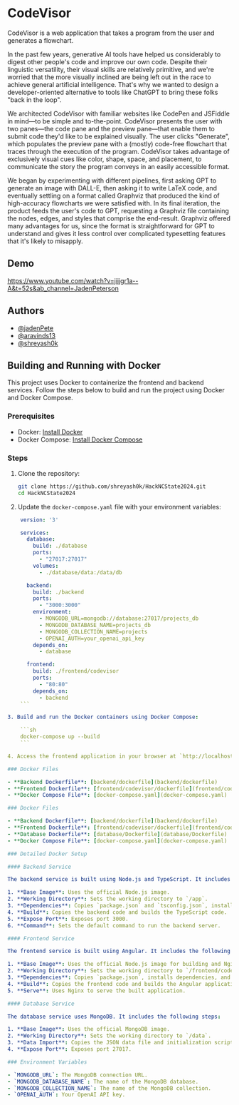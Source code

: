 
# CodeVisor
CodeVisor is a web application that takes a program from the user and generates a flowchart.

In the past few years, generative AI tools have helped us considerably to digest other people's code and improve our own code. Despite their linguistic versatility, their visual skills are relatively primitive, and we're worried that the more visually inclined are being left out in the race to achieve general artificial intelligence. That's why we wanted to design a developer-oriented alternative to tools like ChatGPT to bring these folks "back in the loop".

We architected CodeVisor with familiar websites like CodePen and JSFiddle in mind—to be simple and to-the-point. CodeVisor presents the user with two panes—the code pane and the preview pane—that enable them to submit code they'd like to be explained visually. The user clicks "Generate", which populates the preview pane with a (mostly) code-free flowchart that traces through the execution of the program. CodeVisor takes advantage of exclusively visual cues like color, shape, space, and placement, to communicate the story the program conveys in an easily accessible format.

We began by experimenting with different pipelines, first asking GPT to generate an image with DALL-E, then asking it to write LaTeX code, and eventually settling on a format called Graphviz that produced the kind of high-accuracy flowcharts we were satisfied with. In its final iteration, the product feeds the user's code to GPT, requesting a Graphviz file containing the nodes, edges, and styles that comprise the end-result. Graphviz offered many advantages for us, since the format is straightforward for GPT to understand and gives it less control over complicated typesetting features that it's likely to misapply.


## Demo

https://www.youtube.com/watch?v=jiijgr1a--A&t=52s&ab_channel=JadenPeterson


## Authors

- [@jadenPete](https://github.com/jadenPete)
- [@aravinds13](https://github.com/aravinds13)
- [@shreyash0k](https://github.com/shreyash0k/)

## Building and Running with Docker

This project uses Docker to containerize the frontend and backend services. Follow the steps below to build and run the project using Docker and Docker Compose.

### Prerequisites

- Docker: [Install Docker](https://docs.docker.com/get-docker/)
- Docker Compose: [Install Docker Compose](https://docs.docker.com/compose/install/)

### Steps

1. Clone the repository:

    ```sh
    git clone https://github.com/shreyash0k/HackNCState2024.git
    cd HackNCState2024
    ```

2. Update the `docker-compose.yaml` file with your environment variables:

```yaml
    version: '3'

    services:
      database:
        build: ./database
        ports:
          - "27017:27017"
        volumes:
          - ./database/data:/data/db

      backend:
        build: ./backend
        ports:
          - "3000:3000"
        environment:
          - MONGODB_URL=mongodb://database:27017/projects_db
          - MONGODB_DATABASE_NAME=projects_db
          - MONGODB_COLLECTION_NAME=projects
          - OPENAI_AUTH=your_openai_api_key
        depends_on:
          - database

      frontend:
        build: ./frontend/codevisor
        ports:
          - "80:80"
        depends_on:
          - backend
    ```

3. Build and run the Docker containers using Docker Compose:

    ```sh
    docker-compose up --build
    ```

4. Access the frontend application in your browser at `http://localhost`.

### Docker Files

- **Backend Dockerfile**: [backend/dockerfile](backend/dockerfile)
- **Frontend Dockerfile**: [frontend/codevisor/dockerfile](frontend/codevisor/dockerfile)
- **Docker Compose File**: [docker-compose.yaml](docker-compose.yaml)

### Docker Files

- **Backend Dockerfile**: [backend/dockerfile](backend/dockerfile)
- **Frontend Dockerfile**: [frontend/codevisor/dockerfile](frontend/codevisor/dockerfile)
- **Database Dockerfile**: [database/Dockerfile](database/Dockerfile)
- **Docker Compose File**: [docker-compose.yaml](docker-compose.yaml)

### Detailed Docker Setup

#### Backend Service

The backend service is built using Node.js and TypeScript. It includes the following steps:

1. **Base Image**: Uses the official Node.js image.
2. **Working Directory**: Sets the working directory to `/app`.
3. **Dependencies**: Copies `package.json` and `tsconfig.json`, installs dependencies, and installs Graphviz.
4. **Build**: Copies the backend code and builds the TypeScript code.
5. **Expose Port**: Exposes port 3000.
6. **Command**: Sets the default command to run the backend server.

#### Frontend Service

The frontend service is built using Angular. It includes the following steps:

1. **Base Image**: Uses the official Node.js image for building and Nginx for serving.
2. **Working Directory**: Sets the working directory to `/frontend/codevisor`.
3. **Dependencies**: Copies `package.json`, installs dependencies, and installs Angular CLI.
4. **Build**: Copies the frontend code and builds the Angular application.
5. **Serve**: Uses Nginx to serve the built application.

#### Database Service

The database service uses MongoDB. It includes the following steps:

1. **Base Image**: Uses the official MongoDB image.
2. **Working Directory**: Sets the working directory to `/data`.
3. **Data Import**: Copies the JSON data file and initialization scripts.
4. **Expose Port**: Exposes port 27017.

### Environment Variables

- `MONGODB_URL`: The MongoDB connection URL.
- `MONGODB_DATABASE_NAME`: The name of the MongoDB database.
- `MONGODB_COLLECTION_NAME`: The name of the MongoDB collection.
- `OPENAI_AUTH`: Your OpenAI API key.